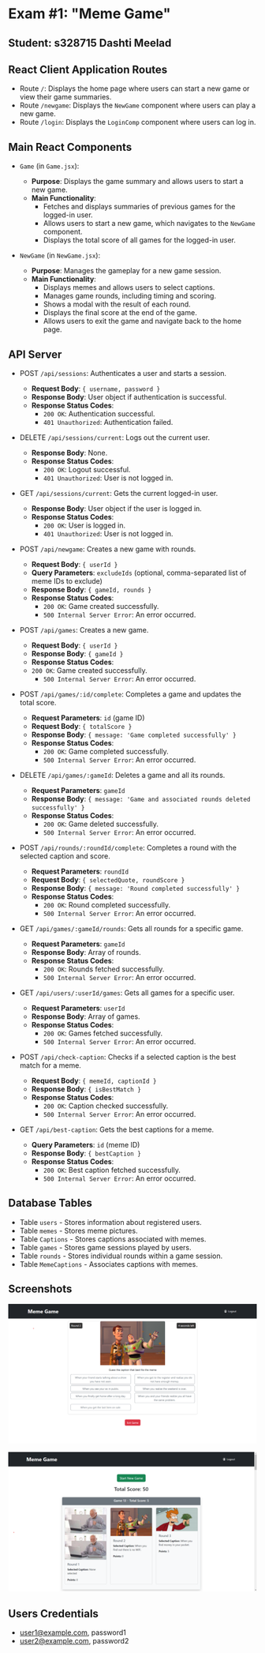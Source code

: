 # Exam #1: "Meme Game"
## Student: s328715 Dashti Meelad 

## React Client Application Routes

- Route `/`: Displays the home page where users can start a new game or view their game summaries.
- Route `/newgame`: Displays the `NewGame` component where users can play a new game.
- Route `/login`: Displays the `LoginComp` component where users can log in.


## Main React Components

- `Game` (in `Game.jsx`): 
  - **Purpose**: Displays the game summary and allows users to start a new game.
  - **Main Functionality**: 
    - Fetches and displays summaries of previous games for the logged-in user.
    - Allows users to start a new game, which navigates to the `NewGame` component.
    - Displays the total score of all games for the logged-in user.

- `NewGame` (in `NewGame.jsx`): 
  - **Purpose**: Manages the gameplay for a new game session.
  - **Main Functionality**: 
    - Displays memes and allows users to select captions.
    - Manages game rounds, including timing and scoring.
    - Shows a modal with the result of each round.
    - Displays the final score at the end of the game.
    - Allows users to exit the game and navigate back to the home page.


## API Server

- POST `/api/sessions`: Authenticates a user and starts a session.
  - **Request Body**: `{ username, password }`
  - **Response Body**: User object if authentication is successful.
  - **Response Status Codes**: 
    - `200 OK`: Authentication successful.
    - `401 Unauthorized`: Authentication failed.

- DELETE `/api/sessions/current`: Logs out the current user.
  - **Response Body**: None.
  - **Response Status Codes**: 
    - `200 OK`: Logout successful.
    - `401 Unauthorized`: User is not logged in.

- GET `/api/sessions/current`: Gets the current logged-in user.
  - **Response Body**: User object if the user is logged in.
  - **Response Status Codes**: 
    - `200 OK`: User is logged in.
    - `401 Unauthorized`: User is not logged in.

- POST `/api/newgame`: Creates a new game with rounds.
  - **Request Body**: `{ userId }`
  - **Query Parameters**: `excludeIds` (optional, comma-separated list of meme IDs to exclude)
  - **Response Body**: `{ gameId, rounds }`
  - **Response Status Codes**: 
    - `200 OK`: Game created successfully.
    - `500 Internal Server Error`: An error occurred.

- POST `/api/games`: Creates a new game.
  - **Request Body**: `{ userId }`
  - **Response Body**: `{ gameId }`
  - **Response Status Codes**: 
  - `200 OK`: Game created successfully.
    - `500 Internal Server Error`: An error occurred.

- POST `/api/games/:id/complete`: Completes a game and updates the total score.
  - **Request Parameters**: `id` (game ID)
  - **Request Body**: `{ totalScore }`
  - **Response Body**: `{ message: 'Game completed successfully' }`
  - **Response Status Codes**: 
    - `200 OK`: Game completed successfully.
    - `500 Internal Server Error`: An error occurred.

- DELETE `/api/games/:gameId`: Deletes a game and all its rounds.
  - **Request Parameters**: `gameId`
  - **Response Body**: `{ message: 'Game and associated rounds deleted successfully' }`
  - **Response Status Codes**: 
    - `200 OK`: Game deleted successfully.
    - `500 Internal Server Error`: An error occurred.

- POST `/api/rounds/:roundId/complete`: Completes a round with the selected caption and score.
  - **Request Parameters**: `roundId`
  - **Request Body**: `{ selectedQuote, roundScore }`
  - **Response Body**: `{ message: 'Round completed successfully' }`
  - **Response Status Codes**: 
    - `200 OK`: Round completed successfully.
    - `500 Internal Server Error`: An error occurred.

- GET `/api/games/:gameId/rounds`: Gets all rounds for a specific game.
  - **Request Parameters**: `gameId`
  - **Response Body**: Array of rounds.
  - **Response Status Codes**: 
    - `200 OK`: Rounds fetched successfully.
    - `500 Internal Server Error`: An error occurred.
- GET `/api/users/:userId/games`: Gets all games for a specific user.
  - **Request Parameters**: `userId`
  - **Response Body**: Array of games.
  - **Response Status Codes**: 
    - `200 OK`: Games fetched successfully.
    - `500 Internal Server Error`: An error occurred.

- POST `/api/check-caption`: Checks if a selected caption is the best match for a meme.
  - **Request Body**: `{ memeId, captionId }`
  - **Response Body**: `{ isBestMatch }`
  - **Response Status Codes**: 
    - `200 OK`: Caption checked successfully.
    - `500 Internal Server Error`: An error occurred.

- GET `/api/best-caption`: Gets the best captions for a meme.
  - **Query Parameters**: `id` (meme ID)
  - **Response Body**: `{ bestCaption }`
  - **Response Status Codes**: 
    - `200 OK`: Best caption fetched successfully.
    - `500 Internal Server Error`: An error occurred.

## Database Tables

- Table `users` - Stores information about registered users.
- Table `memes` - Stores meme pictures.
- Table `Captions` - Stores captions associated with memes.
- Table `games` - Stores game sessions played by users.
- Table `rounds` - Stores individual rounds within a game session.
- Table `MemeCaptions` - Associates captions with memes.


## Screenshots

![Screenshot1](./img/screenshot1.png)

![Screenshot2](./img/screenshot2.png)


## Users Credentials

- user1@example.com, password1 
- user2@example.com, password2 
